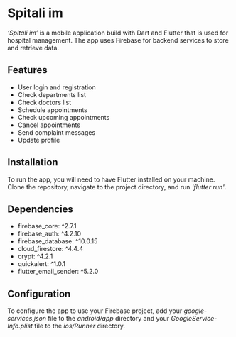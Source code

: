# Spitali im
*‘Spitali im’* is a mobile application build with Dart and Flutter that is used for hospital management. The app uses Firebase for backend services to store and retrieve data.
## Features 
-	User login and registration
-	Check departments list
-	Check doctors list
-	Schedule appointments
-	Check upcoming appointments
-	Cancel appointments
-	Send complaint messages 
- Update profile
## Installation
To run the app, you will need to have Flutter installed on your machine. Clone the repository, navigate to the project directory, and run *'flutter run'*. 
## Dependencies
- firebase_core: ^2.7.1
- firebase_auth: ^4.2.10
- firebase_database: ^10.0.15
- cloud_firestore: ^4.4.4
- crypt: ^4.2.1
- quickalert: ^1.0.1
- flutter_email_sender: ^5.2.0
## Configuration
To configure the app to use your Firebase project, add your *google-services.json* file to the *android/app* directory and your *GoogleService-Info.plist* file to the *ios/Runner* directory. 


